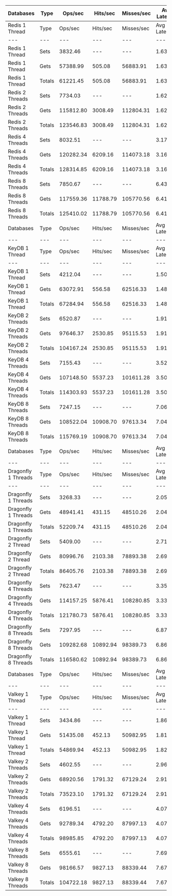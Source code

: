 | Databases | Type | Ops/sec | Hits/sec | Misses/sec | Avg Latency | p50 Latency | p99 Latency | p99.9 Latency | KB/sec |
| --- | --- | --- | --- | --- | --- | --- | --- | --- | --- |
| Redis 1 Thread | Type | Ops/sec | Hits/sec | Misses/sec | Avg Latency | p50 Latency | p99 Latency | p99.9 Latency | KB/sec |
| --- | --- | --- | --- | --- | --- | --- | --- | --- | --- |
Redis 1 Thread | Sets | 3832.46 | --- | --- | 1.63925 | 1.58300 | 2.73500 | 7.39100 | 2095.28 |
Redis 1 Thread | Gets | 57388.99 | 505.08 | 56883.91 | 1.63280 | 1.57500 | 2.71900 | 7.16700 | 2486.87 |
Redis 1 Thread | Totals | 61221.45 | 505.08 | 56883.91 | 1.63320 | 1.57500 | 2.71900 | 7.19900 | 4582.15 |
Redis 2 Threads | Sets | 7734.03 | --- | --- | 1.62608 | 1.58300 | 3.39100 | 10.23900 | 4228.35 |
Redis 2 Threads | Gets | 115812.80 | 3008.49 | 112804.31 | 1.62202 | 1.55900 | 3.42300 | 10.11100 | 6019.05 |
Redis 2 Threads | Totals | 123546.83 | 3008.49 | 112804.31 | 1.62227 | 1.55900 | 3.42300 | 10.11100 | 10247.40 |
Redis 4 Threads | Sets | 8032.51 | --- | --- | 3.17356 | 3.02300 | 7.77500 | 16.06300 | 4391.54 |
Redis 4 Threads | Gets | 120282.34 | 6209.16 | 114073.18 | 3.16615 | 3.00700 | 7.74300 | 16.12700 | 7802.68 |
Redis 4 Threads | Totals | 128314.85 | 6209.16 | 114073.18 | 3.16662 | 3.00700 | 7.74300 | 16.12700 | 12194.22 |
Redis 8 Threads | Sets | 7850.67 | --- | --- | 6.43789 | 5.98300 | 18.17500 | 49.40700 | 4292.12 |
Redis 8 Threads | Gets | 117559.36 | 11788.79 | 105770.56 | 6.41617 | 5.98300 | 17.79100 | 49.91900 | 10502.90 |
Redis 8 Threads | Totals | 125410.02 | 11788.79 | 105770.56 | 6.41753 | 5.98300 | 17.91900 | 49.66300 | 14795.02 |
| Databases | Type | Ops/sec | Hits/sec | Misses/sec | Avg Latency | p50 Latency | p99 Latency | p99.9 Latency | KB/sec |
| --- | --- | --- | --- | --- | --- | --- | --- | --- | --- |
| KeyDB 1 Thread | Type | Ops/sec | Hits/sec | Misses/sec | Avg Latency | p50 Latency | p99 Latency | p99.9 Latency | KB/sec |
| --- | --- | --- | --- | --- | --- | --- | --- | --- | --- |
KeyDB 1 Thread | Sets | 4212.04 | --- | --- | 1.50415 | 1.45500 | 2.36700 | 10.17500 | 2302.80 |
KeyDB 1 Thread | Gets | 63072.91 | 556.58 | 62516.33 | 1.48483 | 1.45500 | 2.25500 | 5.85500 | 2733.92 |
KeyDB 1 Thread | Totals | 67284.94 | 556.58 | 62516.33 | 1.48604 | 1.45500 | 2.27100 | 6.01500 | 5036.72 |
KeyDB 2 Threads | Sets | 6520.87 | --- | --- | 1.91534 | 1.61500 | 10.11100 | 19.45500 | 3565.09 |
KeyDB 2 Threads | Gets | 97646.37 | 2530.85 | 95115.53 | 1.91085 | 1.60700 | 10.23900 | 19.19900 | 5072.02 |
KeyDB 2 Threads | Totals | 104167.24 | 2530.85 | 95115.53 | 1.91113 | 1.60700 | 10.23900 | 19.19900 | 8637.11 |
KeyDB 4 Threads | Sets | 7155.43 | --- | --- | 3.52432 | 3.16700 | 11.83900 | 23.29500 | 3912.02 |
KeyDB 4 Threads | Gets | 107148.50 | 5537.23 | 101611.28 | 3.50750 | 3.16700 | 11.71100 | 23.29500 | 6953.74 |
KeyDB 4 Threads | Totals | 114303.93 | 5537.23 | 101611.28 | 3.50855 | 3.16700 | 11.71100 | 23.29500 | 10865.76 |
KeyDB 8 Threads | Sets | 7247.15 | --- | --- | 7.06231 | 6.49500 | 21.24700 | 46.33500 | 3962.17 |
KeyDB 8 Threads | Gets | 108522.04 | 10908.70 | 97613.34 | 7.04586 | 6.46300 | 20.99100 | 45.82300 | 9708.66 |
KeyDB 8 Threads | Totals | 115769.19 | 10908.70 | 97613.34 | 7.04689 | 6.46300 | 20.99100 | 45.82300 | 13670.82 |
| Databases | Type | Ops/sec | Hits/sec | Misses/sec | Avg Latency | p50 Latency | p99 Latency | p99.9 Latency | KB/sec |
| --- | --- | --- | --- | --- | --- | --- | --- | --- | --- |
| Dragonfly 1 Threads | Type | Ops/sec | Hits/sec | Misses/sec | Avg Latency | p50 Latency | p99 Latency | p99.9 Latency | KB/sec |
| --- | --- | --- | --- | --- | --- | --- | --- | --- | --- |
Dragonfly 1 Threads | Sets | 3268.33 | --- | --- | 2.05783 | 1.82300 | 4.63900 | 8.06300 | 1786.86 |
Dragonfly 1 Threads | Gets | 48941.41 | 431.15 | 48510.26 | 2.04630 | 1.82300 | 4.47900 | 7.58300 | 2121.02 |
Dragonfly 1 Threads | Totals | 52209.74 | 431.15 | 48510.26 | 2.04702 | 1.82300 | 4.51100 | 7.61500 | 3907.87 |
Dragonfly 2 Thread | Sets | 5409.00 | --- | --- | 2.71819 | 2.65500 | 7.71100 | 16.25500 | 2957.21 |
Dragonfly 2 Thread | Gets | 80996.76 | 2103.38 | 78893.38 | 2.69874 | 2.65500 | 7.35900 | 13.75900 | 4209.24 |
Dragonfly 2 Thread | Totals | 86405.76 | 2103.38 | 78893.38 | 2.69995 | 2.65500 | 7.39100 | 14.07900 | 7166.45 |
Dragonfly 4 Threads | Sets | 7623.47 | --- | --- | 3.35722 | 3.45500 | 8.31900 | 17.40700 | 4167.91 |
Dragonfly 4 Threads | Gets | 114157.25 | 5876.41 | 108280.85 | 3.33795 | 3.43900 | 8.12700 | 17.40700 | 7397.02 |
Dragonfly 4 Threads | Totals | 121780.73 | 5876.41 | 108280.85 | 3.33916 | 3.43900 | 8.12700 | 17.40700 | 11564.93 |
Dragonfly 8 Threads | Sets | 7297.95 | --- | --- | 6.87294 | 6.43100 | 21.75900 | 57.34300 | 3989.94 |
Dragonfly 8 Threads | Gets | 109282.68 | 10892.94 | 98389.73 | 6.86290 | 6.39900 | 21.75900 | 57.34300 | 9730.33 |
Dragonfly 8 Threads | Totals | 116580.62 | 10892.94 | 98389.73 | 6.86353 | 6.39900 | 21.75900 | 57.34300 | 13720.26 |
| Databases | Type | Ops/sec | Hits/sec | Misses/sec | Avg Latency | p50 Latency | p99 Latency | p99.9 Latency | KB/sec |
| --- | --- | --- | --- | --- | --- | --- | --- | --- | --- |
| Valkey 1 Thread | Type | Ops/sec | Hits/sec | Misses/sec | Avg Latency | p50 Latency | p99 Latency | p99.9 Latency | KB/sec |
| --- | --- | --- | --- | --- | --- | --- | --- | --- | --- |
Valkey 1 Thread | Sets | 3434.86 | --- | --- | 1.86212 | 1.74300 | 5.34300 | 15.61500 | 1877.90 |
Valkey 1 Thread | Gets | 51435.08 | 452.13 | 50982.95 | 1.81957 | 1.73500 | 4.89500 | 10.30300 | 2228.59 |
Valkey 1 Thread | Totals | 54869.94 | 452.13 | 50982.95 | 1.82223 | 1.73500 | 4.92700 | 10.75100 | 4106.49 |
Valkey 2 Threads | Sets | 4602.55 | --- | --- | 2.96473 | 2.70300 | 8.70300 | 17.02300 | 2516.30 |
Valkey 2 Threads | Gets | 68920.56 | 1791.32 | 67129.24 | 2.91331 | 2.68700 | 7.67900 | 16.12700 | 3582.44 |
Valkey 2 Threads | Totals | 73523.10 | 1791.32 | 67129.24 | 2.91653 | 2.68700 | 7.71100 | 16.25500 | 6098.74 |
Valkey 4 Threads | Sets | 6196.51 | --- | --- | 4.07973 | 3.98300 | 9.34300 | 23.16700 | 3387.76 |
Valkey 4 Threads | Gets | 92789.34 | 4792.20 | 87997.13 | 4.07505 | 3.96700 | 9.15100 | 23.03900 | 6020.36 |
Valkey 4 Threads | Totals | 98985.85 | 4792.20 | 87997.13 | 4.07535 | 3.96700 | 9.15100 | 23.16700 | 9408.13 |
Valkey 8 Threads | Sets | 6555.61 | --- | --- | 7.69642 | 7.23100 | 25.34300 | 51.71100 | 3584.09 |
Valkey 8 Threads | Gets | 98166.57 | 9827.13 | 88339.44 | 7.67601 | 7.19900 | 24.06300 | 51.71100 | 8761.79 |
Valkey 8 Threads | Totals | 104722.18 | 9827.13 | 88339.44 | 7.67729 | 7.19900 | 24.06300 | 51.71100 | 12345.88 |
